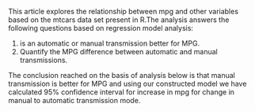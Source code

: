This article explores the relationship between mpg and other variables based on the mtcars data set present in R.The analysis answers the following questions based on regression model analysis: 

1. is an automatic or manual transmission better for MPG.
2. Quantify the MPG difference between automatic and manual transmissions.

The conclusion reached on the basis of analysis below is that manual transmission is better for MPG and using our constructed model we have calculated 95% confidence interval for increase in mpg for change in manual to automatic transmission mode.